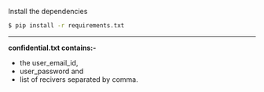 Install the dependencies
```bash
$ pip install -r requirements.txt
```
 - - - -

**confidential.txt contains:-** 
  * the user_email_id, 
  * user_password and 
  * list of recivers separated by comma.
